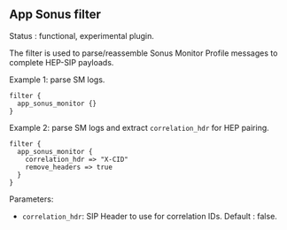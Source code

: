 App Sonus filter
---

Status : functional, experimental plugin.

The filter is used to parse/reassemble Sonus Monitor Profile messages to complete HEP-SIP payloads.

Example 1: parse SM logs.
````
filter {
  app_sonus_monitor {}
}
`````

Example 2: parse SM logs and extract ``correlation_hdr`` for HEP pairing.
````
filter {
  app_sonus_monitor {
    correlation_hdr => "X-CID"
    remove_headers => true
  }
}
`````

Parameters:

* ``correlation_hdr``: SIP Header to use for correlation IDs. Default : false.
